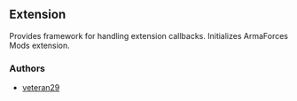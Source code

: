 ## Extension

Provides framework for handling extension callbacks. Initializes ArmaForces Mods extension.

### Authors

- [veteran29](http://github.com/veteran29)
